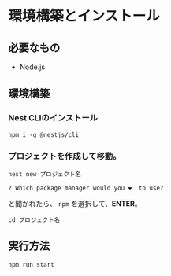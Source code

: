 # 環境構築とインストール

## 必要なもの
  
- Node.js

## 環境構築

### Nest CLIのインストール

```
npm i -g @nestjs/cli
```

### プロジェクトを作成して移動。

```
nest new プロジェクト名
```

```
? Which package manager would you ❤️  to use?
```

と聞かれたら、 `npm` を選択して、**ENTER**。

```
cd プロジェクト名
```

## 実行方法

```
npm run start
```
